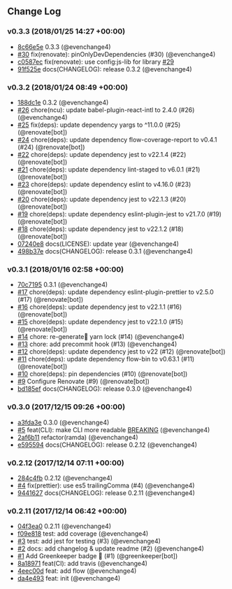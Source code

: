 ## Change Log

### v0.3.3 (2018/01/25 14:27 +00:00)

* [8c66e5e](https://github.com/evenchange4/react-intl-cra/commit/8c66e5e31d53dcb6b6f0a45bc1d04156efbba888) 0.3.3 (@evenchange4)
* [#30](https://github.com/evenchange4/react-intl-cra/pull/30) fix(renovate): pinOnlyDevDependencies (#30) (@evenchange4)
* [c0587ec](https://github.com/evenchange4/react-intl-cra/commit/c0587ec22ae39fb2b07f3f03de3001fca7b84fc7) fix(renovate): use config:js-lib for library [#29](@evenchange4)
* [91f525e](https://github.com/evenchange4/react-intl-cra/commit/91f525e8e6056cb86a0658c65340b1188fc90943) docs(CHANGELOG): release 0.3.2 (@evenchange4)

### v0.3.2 (2018/01/24 08:49 +00:00)

* [188dc1e](https://github.com/evenchange4/react-intl-cra/commit/188dc1e657a27968349585adf17a0fb0199daa0f) 0.3.2 (@evenchange4)
* [#26](https://github.com/evenchange4/react-intl-cra/pull/26) chore(ncu): update babel-plugin-react-intl to 2.4.0 (#26) (@evenchange4)
* [#25](https://github.com/evenchange4/react-intl-cra/pull/25) fix(deps): update dependency yargs to ^11.0.0 (#25) (@renovate[bot])
* [#24](https://github.com/evenchange4/react-intl-cra/pull/24) chore(deps): update dependency flow-coverage-report to v0.4.1 (#24) (@renovate[bot])
* [#22](https://github.com/evenchange4/react-intl-cra/pull/22) chore(deps): update dependency jest to v22.1.4 (#22) (@renovate[bot])
* [#21](https://github.com/evenchange4/react-intl-cra/pull/21) chore(deps): update dependency lint-staged to v6.0.1 (#21) (@renovate[bot])
* [#23](https://github.com/evenchange4/react-intl-cra/pull/23) chore(deps): update dependency eslint to v4.16.0 (#23) (@renovate[bot])
* [#20](https://github.com/evenchange4/react-intl-cra/pull/20) chore(deps): update dependency jest to v22.1.3 (#20) (@renovate[bot])
* [#19](https://github.com/evenchange4/react-intl-cra/pull/19) chore(deps): update dependency eslint-plugin-jest to v21.7.0 (#19) (@renovate[bot])
* [#18](https://github.com/evenchange4/react-intl-cra/pull/18) chore(deps): update dependency jest to v22.1.2 (#18) (@renovate[bot])
* [07240e8](https://github.com/evenchange4/react-intl-cra/commit/07240e87f99b4d43f8681c256dfd0db55b94c5d7) docs(LICENSE): update year (@evenchange4)
* [498b37e](https://github.com/evenchange4/react-intl-cra/commit/498b37e2fdbc6ead52c51baf94167a90ee137f03) docs(CHANGELOG): release 0.3.1 (@evenchange4)

### v0.3.1 (2018/01/16 02:58 +00:00)

* [70c7195](https://github.com/evenchange4/react-intl-cra/commit/70c7195b081f58296cd29577dbcb2116cf68ea35) 0.3.1 (@evenchange4)
* [#17](https://github.com/evenchange4/react-intl-cra/pull/17) chore(deps): update dependency eslint-plugin-prettier to v2.5.0 (#17) (@renovate[bot])
* [#16](https://github.com/evenchange4/react-intl-cra/pull/16) chore(deps): update dependency jest to v22.1.1 (#16) (@renovate[bot])
* [#15](https://github.com/evenchange4/react-intl-cra/pull/15) chore(deps): update dependency jest to v22.1.0 (#15) (@renovate[bot])
* [#14](https://github.com/evenchange4/react-intl-cra/pull/14) chore: re-generate yarn lock (#14) (@evenchange4)
* [#13](https://github.com/evenchange4/react-intl-cra/pull/13) chore: add precommit hook (#13) (@evenchange4)
* [#12](https://github.com/evenchange4/react-intl-cra/pull/12) chore(deps): update dependency jest to v22 (#12) (@renovate[bot])
* [#11](https://github.com/evenchange4/react-intl-cra/pull/11) chore(deps): update dependency flow-bin to v0.63.1 (#11) (@renovate[bot])
* [#10](https://github.com/evenchange4/react-intl-cra/pull/10) chore(deps): pin dependencies (#10) (@renovate[bot])
* [#9](https://github.com/evenchange4/react-intl-cra/pull/9) Configure Renovate (#9) (@renovate[bot])
* [bd185ef](https://github.com/evenchange4/react-intl-cra/commit/bd185efa218b98e22ba766800899e792b30d1448) docs(CHANGELOG): release 0.3.0 (@evenchange4)

### v0.3.0 (2017/12/15 09:26 +00:00)

* [a3fda3e](https://github.com/evenchange4/react-intl-cra/commit/a3fda3e88ff7186bb642b772fa2bba16c0bb6a03) 0.3.0 (@evenchange4)
* [#5](https://github.com/evenchange4/react-intl-cra/pull/5) feat(CLI): make CLI more readable [BREAKING](#5) (@evenchange4)
* [2af6b11](https://github.com/evenchange4/react-intl-cra/commit/2af6b114ab6a1d7288880efb7bb20ce653a30ba6) refactor(ramda) (@evenchange4)
* [e595594](https://github.com/evenchange4/react-intl-cra/commit/e5955946189965ffc149e55278f12bbcaf8ce762) docs(CHANGELOG): release 0.2.12 (@evenchange4)

### v0.2.12 (2017/12/14 07:11 +00:00)

* [284c4fb](https://github.com/evenchange4/react-intl-cra/commit/284c4fb8c3c9dc5d3c9eeff717b32c18be715d3f) 0.2.12 (@evenchange4)
* [#4](https://github.com/evenchange4/react-intl-cra/pull/4) fix(prettier): use es5 trailingComma (#4) (@evenchange4)
* [9441627](https://github.com/evenchange4/react-intl-cra/commit/944162750485bfac3cb247b5c748331cd7f28ca0) docs(CHANGELOG): release 0.2.11 (@evenchange4)

### v0.2.11 (2017/12/14 06:42 +00:00)

* [04f3ea0](https://github.com/evenchange4/react-intl-cra/commit/04f3ea0f64879ed36887a1565c3ccff701ba6993) 0.2.11 (@evenchange4)
* [f09e818](https://github.com/evenchange4/react-intl-cra/commit/f09e8180654532a0874a05dc02bb368d58de7627) test: add coverage (@evenchange4)
* [#3](https://github.com/evenchange4/react-intl-cra/pull/3) test: add jest for testing (#3) (@evenchange4)
* [#2](https://github.com/evenchange4/react-intl-cra/pull/2) docs: add changelog & update readme (#2) (@evenchange4)
* [#1](https://github.com/evenchange4/react-intl-cra/pull/1) Add Greenkeeper badge 🌴 (#1) (@greenkeeper[bot])
* [8a18971](https://github.com/evenchange4/react-intl-cra/commit/8a18971d83a596e72712df26675b5f0dc05db094) feat(CI): add travis (@evenchange4)
* [4eec00d](https://github.com/evenchange4/react-intl-cra/commit/4eec00d723cbd302d34ad1f924e331490e2effad) feat: add flow (@evenchange4)
* [da4e493](https://github.com/evenchange4/react-intl-cra/commit/da4e4938abe41a2ab6cfb41382195492e2c7408c) feat: init (@evenchange4)

